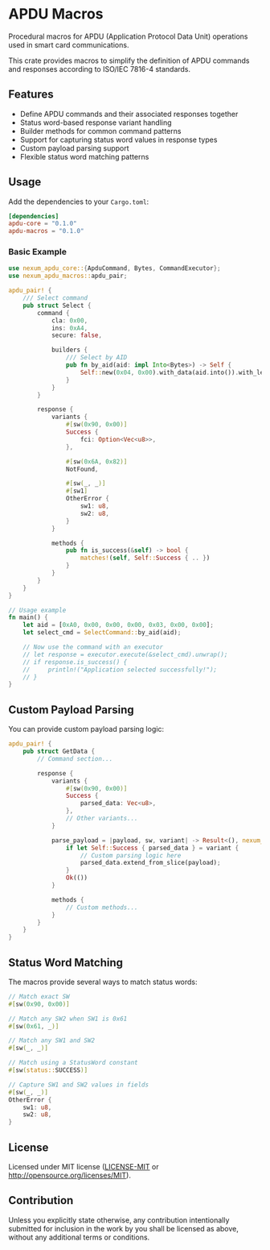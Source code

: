 # APDU Macros

Procedural macros for APDU (Application Protocol Data Unit) operations used in smart card communications.

This crate provides macros to simplify the definition of APDU commands and responses according to ISO/IEC 7816-4 standards.

## Features

- Define APDU commands and their associated responses together
- Status word-based response variant handling
- Builder methods for common command patterns
- Support for capturing status word values in response types
- Custom payload parsing support
- Flexible status word matching patterns

## Usage

Add the dependencies to your `Cargo.toml`:

```toml
[dependencies]
apdu-core = "0.1.0"
apdu-macros = "0.1.0"
```

### Basic Example

```rust
use nexum_apdu_core::{ApduCommand, Bytes, CommandExecutor};
use nexum_apdu_macros::apdu_pair;

apdu_pair! {
    /// Select command
    pub struct Select {
        command {
            cla: 0x00,
            ins: 0xA4,
            secure: false,

            builders {
                /// Select by AID
                pub fn by_aid(aid: impl Into<Bytes>) -> Self {
                    Self::new(0x04, 0x00).with_data(aid.into()).with_le(0)
                }
            }
        }

        response {
            variants {
                #[sw(0x90, 0x00)]
                Success {
                    fci: Option<Vec<u8>>,
                },

                #[sw(0x6A, 0x82)]
                NotFound,

                #[sw(_, _)]
                #[sw1]
                OtherError {
                    sw1: u8,
                    sw2: u8,
                }
            }

            methods {
                pub fn is_success(&self) -> bool {
                    matches!(self, Self::Success { .. })
                }
            }
        }
    }
}

// Usage example
fn main() {
    let aid = [0xA0, 0x00, 0x00, 0x00, 0x03, 0x00, 0x00];
    let select_cmd = SelectCommand::by_aid(aid);

    // Now use the command with an executor
    // let response = executor.execute(&select_cmd).unwrap();
    // if response.is_success() {
    //     println!("Application selected successfully!");
    // }
}
```

## Custom Payload Parsing

You can provide custom payload parsing logic:

```rust
apdu_pair! {
    pub struct GetData {
        // Command section...

        response {
            variants {
                #[sw(0x90, 0x00)]
                Success {
                    parsed_data: Vec<u8>,
                },
                // Other variants...
            }

            parse_payload = |payload, sw, variant| -> Result<(), nexum_apdu_core::Error> {
                if let Self::Success { parsed_data } = variant {
                    // Custom parsing logic here
                    parsed_data.extend_from_slice(payload);
                }
                Ok(())
            }

            methods {
                // Custom methods...
            }
        }
    }
}
```

## Status Word Matching

The macros provide several ways to match status words:

```rust
// Match exact SW
#[sw(0x90, 0x00)]

// Match any SW2 when SW1 is 0x61
#[sw(0x61, _)]

// Match any SW1 and SW2
#[sw(_, _)]

// Match using a StatusWord constant
#[sw(status::SUCCESS)]

// Capture SW1 and SW2 values in fields
#[sw(_, _)]
OtherError {
    sw1: u8,
    sw2: u8,
}
```

## License

Licensed under MIT license ([LICENSE-MIT](LICENSE-MIT) or http://opensource.org/licenses/MIT).

## Contribution

Unless you explicitly state otherwise, any contribution intentionally submitted for inclusion in the work by you shall be licensed as above, without any additional terms or conditions.
